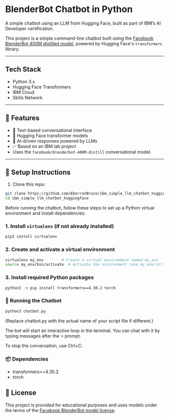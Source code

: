 # BlenderBot Chatbot in Python

A simple chatbot using an LLM from Hugging Face, built as part of IBM’s AI Developer certification.

This project is a simple command-line chatbot built using the [Facebook BlenderBot 400M distilled model](https://huggingface.co/facebook/blenderbot-400M-distill), powered by Hugging Face's `transformers` library.

---

## Tech Stack
- Python 3.x
- Hugging Face Transformers
- IBM Cloud
- Skills Network

---

## 🧰 Features

- 🔁 Text-based conversational interface
- 🤗 Hugging Face transformer models
- 🧠 AI-driven responses powered by LLMs
- ✅ Based on an IBM lab project
- Uses the `facebook/blenderbot-400M-distill` conversational model.

---

## 🔧 Setup Instructions

1. Clone this repo:

```bash
git clone https://github.com/EberronBruce/ibm_simple_llm_chatbot_huggingface.git
cd ibm_simple_llm_chatbot_huggingface
```

Before running the chatbot, follow these steps to set up a Python virtual environment and install dependencies:

### 1. Install `virtualenv` (if not already installed)

```bash
pip3 install virtualenv
```

### 2. Create and activate a virtual environment
```bash
virtualenv my_env        # Create a virtual environment named my_env
source my_env/bin/activate  # Activate the environment (use my_env\Scripts\activate on Windows)
```

### 3. Install required Python packages
```bash
python3 -m pip install transformers==4.30.2 torch
```

### 🚀 Running the Chatbot
```bash
python3 chatbot.py
```

(Replace chatbot.py with the actual name of your script file if different.)

The bot will start an interactive loop in the terminal. You can chat with it by typing messages after the > prompt.


To stop the conversation, use Ctrl+C.

### 📦 Dependencies

- transformers==4.30.2
- torch

## 📄 License

This project is provided for educational purposes and uses models under the terms of the [Facebook BlenderBot model license](https://huggingface.co/facebook/blenderbot-400M-distill).


